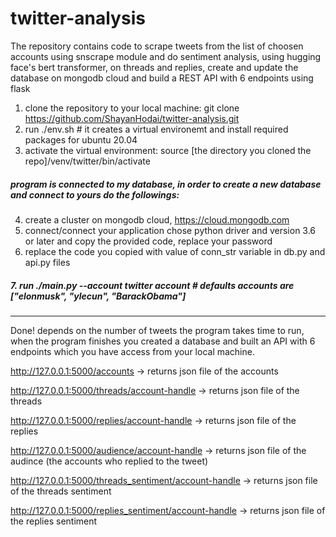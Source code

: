 # twitter-analysis
The repository contains code to scrape tweets from the list of choosen accounts using snscrape module and do sentiment analysis, using hugging face's bert transformer, on threads and replies, create and update the database on mongodb cloud and build a REST API with 6 endpoints using flask


1. clone the repository to your local machine:
git clone https://github.com/ShayanHodai/twitter-analysis.git
2. run ./env.sh # it creates a virtual environemt and install required packages for ubuntu 20.04
3. activate the virtual environment:
source [the directory you cloned the repo]/venv/twitter/bin/activate
##### program is connected to my database, in order to create a new database and connect to yours do the followings:
4. create a cluster on  mongodb cloud, https://cloud.mongodb.com
5. connect/connect your application chose python driver and version 3.6 or later and copy the provided code, replace your password 
6. replace the code you copied with value of conn_str variable in db.py and api.py files
##### 7. run ./main.py --account twitter account # defaults accounts are ["elonmusk", "ylecun", "BarackObama"]
-----------------------------------------------------------------------------------------------------------------------------------------------------------
Done! depends on the number of tweets the program takes time to run, when the program finishes you created a database and built an API with 6 endpoints which you have access from your local machine.

http://127.0.0.1:5000/accounts -> returns json file of the accounts

http://127.0.0.1:5000/threads/account-handle -> returns json file of the threads

http://127.0.0.1:5000/replies/account-handle -> returns json file of the replies

http://127.0.0.1:5000/audience/account-handle -> returns json file of the audince (the accounts who replied to the tweet)

http://127.0.0.1:5000/threads_sentiment/account-handle -> returns json file of the threads sentiment

http://127.0.0.1:5000/replies_sentiment/account-handle -> returns json file of the replies sentiment
